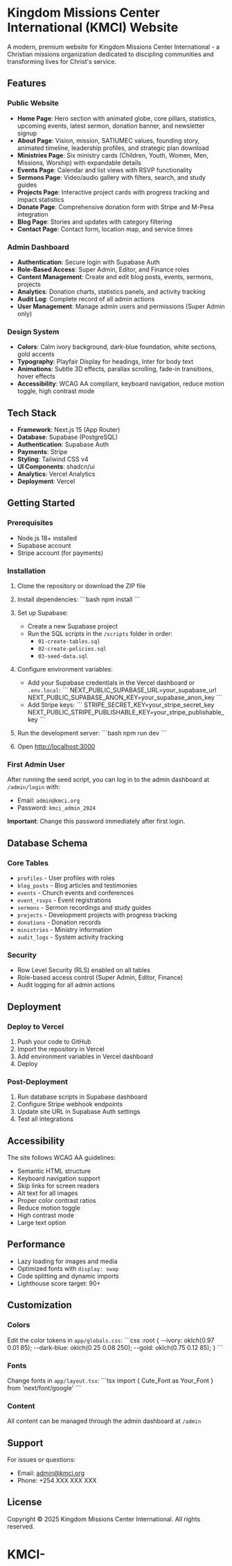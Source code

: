 # Kingdom Missions Center International (KMCI) Website

A modern, premium website for Kingdom Missions Center International - a Christian missions organization dedicated to discipling communities and transforming lives for Christ's service.

## Features

### Public Website
- **Home Page**: Hero section with animated globe, core pillars, statistics, upcoming events, latest sermon, donation banner, and newsletter signup
- **About Page**: Vision, mission, SATIUMEC values, founding story, animated timeline, leadership profiles, and strategic plan download
- **Ministries Page**: Six ministry cards (Children, Youth, Women, Men, Missions, Worship) with expandable details
- **Events Page**: Calendar and list views with RSVP functionality
- **Sermons Page**: Video/audio gallery with filters, search, and study guides
- **Projects Page**: Interactive project cards with progress tracking and impact statistics
- **Donate Page**: Comprehensive donation form with Stripe and M-Pesa integration
- **Blog Page**: Stories and updates with category filtering
- **Contact Page**: Contact form, location map, and service times

### Admin Dashboard
- **Authentication**: Secure login with Supabase Auth
- **Role-Based Access**: Super Admin, Editor, and Finance roles
- **Content Management**: Create and edit blog posts, events, sermons, projects
- **Analytics**: Donation charts, statistics panels, and activity tracking
- **Audit Log**: Complete record of all admin actions
- **User Management**: Manage admin users and permissions (Super Admin only)

### Design System
- **Colors**: Calm ivory background, dark-blue foundation, white sections, gold accents
- **Typography**: Playfair Display for headings, Inter for body text
- **Animations**: Subtle 3D effects, parallax scrolling, fade-in transitions, hover effects
- **Accessibility**: WCAG AA compliant, keyboard navigation, reduce motion toggle, high contrast mode

## Tech Stack

- **Framework**: Next.js 15 (App Router)
- **Database**: Supabase (PostgreSQL)
- **Authentication**: Supabase Auth
- **Payments**: Stripe
- **Styling**: Tailwind CSS v4
- **UI Components**: shadcn/ui
- **Analytics**: Vercel Analytics
- **Deployment**: Vercel

## Getting Started

### Prerequisites
- Node.js 18+ installed
- Supabase account
- Stripe account (for payments)

### Installation

1. Clone the repository or download the ZIP file

2. Install dependencies:
\`\`\`bash
npm install
\`\`\`

3. Set up Supabase:
   - Create a new Supabase project
   - Run the SQL scripts in the `/scripts` folder in order:
     - `01-create-tables.sql`
     - `02-create-policies.sql`
     - `03-seed-data.sql`

4. Configure environment variables:
   - Add your Supabase credentials in the Vercel dashboard or `.env.local`:
     \`\`\`
     NEXT_PUBLIC_SUPABASE_URL=your_supabase_url
     NEXT_PUBLIC_SUPABASE_ANON_KEY=your_supabase_anon_key
     \`\`\`
   - Add Stripe keys:
     \`\`\`
     STRIPE_SECRET_KEY=your_stripe_secret_key
     NEXT_PUBLIC_STRIPE_PUBLISHABLE_KEY=your_stripe_publishable_key
     \`\`\`

5. Run the development server:
\`\`\`bash
npm run dev
\`\`\`

6. Open [http://localhost:3000](http://localhost:3000)

### First Admin User

After running the seed script, you can log in to the admin dashboard at `/admin/login` with:
- Email: `admin@kmci.org`
- Password: `kmci_admin_2024`

**Important**: Change this password immediately after first login.

## Database Schema

### Core Tables
- `profiles` - User profiles with roles
- `blog_posts` - Blog articles and testimonies
- `events` - Church events and conferences
- `event_rsvps` - Event registrations
- `sermons` - Sermon recordings and study guides
- `projects` - Development projects with progress tracking
- `donations` - Donation records
- `ministries` - Ministry information
- `audit_logs` - System activity tracking

### Security
- Row Level Security (RLS) enabled on all tables
- Role-based access control (Super Admin, Editor, Finance)
- Audit logging for all admin actions

## Deployment

### Deploy to Vercel

1. Push your code to GitHub
2. Import the repository in Vercel
3. Add environment variables in Vercel dashboard
4. Deploy

### Post-Deployment

1. Run database scripts in Supabase dashboard
2. Configure Stripe webhook endpoints
3. Update site URL in Supabase Auth settings
4. Test all integrations

## Accessibility

The site follows WCAG AA guidelines:
- Semantic HTML structure
- Keyboard navigation support
- Skip links for screen readers
- Alt text for all images
- Proper color contrast ratios
- Reduce motion toggle
- High contrast mode
- Large text option

## Performance

- Lazy loading for images and media
- Optimized fonts with `display: swap`
- Code splitting and dynamic imports
- Lighthouse score target: 90+

## Customization

### Colors
Edit the color tokens in `app/globals.css`:
\`\`\`css
:root {
  --ivory: oklch(0.97 0.01 85);
  --dark-blue: oklch(0.25 0.08 250);
  --gold: oklch(0.75 0.12 85);
}
\`\`\`

### Fonts
Change fonts in `app/layout.tsx`:
\`\`\`tsx
import { Cute_Font as Your_Font } from 'next/font/google'
\`\`\`

### Content
All content can be managed through the admin dashboard at `/admin`

## Support

For issues or questions:
- Email: admin@kmci.org
- Phone: +254 XXX XXX XXX

## License

Copyright © 2025 Kingdom Missions Center International. All rights reserved.
# KMCI-
